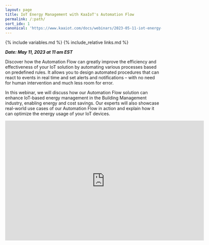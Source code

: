 ```yaml
---
layout: page
title: IoT Energy Management with KaaIoT's Automation Flow
permalink: /:path/
sort_idx: 1
canonical: 'https://www.kaaiot.com/docs/webinars/2023-05-11-iot-energy-management-with-kaaiot'
---
```


{% include variables.md %}
{% include_relative links.md %}


***Date: May 11, 2023 at 11 am EST***


Discover how the Automation Flow can greatly improve the efficiency and effectiveness of your IoT solution by automating various processes based on predefined rules. It allows you to design automated procedures that can react to events in real time and set alerts and notifications – with no need for human intervention and much less room for error.

In this webinar, we will discuss how our Automation Flow solution can enhance IoT-based energy management in the Building Management industry, enabling energy and cost savings. Our experts will also showcase real-world use cases of our Automation Flow in action and explain how it can optimize the energy usage of your IoT devices.


<div align="center">
  <iframe width="640" height="385" src="https://www.youtube.com/embed/h0PYH65x1Sw?si=ZpprF5kvcu318ozU" frameborder="0" allow="accelerometer; autoplay; encrypted-media; gyroscope; picture-in-picture" allowfullscreen></iframe>
</div>
